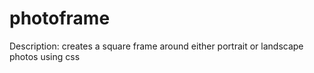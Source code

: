 photoframe
==========

Description: creates a square frame around either portrait or landscape photos using css
